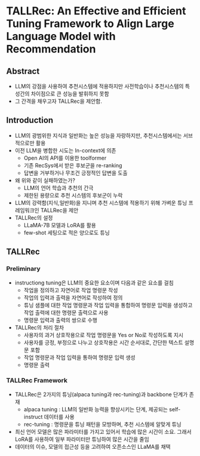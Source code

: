 # TALLRec: An Effective and Efficient Tuning Framework to Align Large Language Model with Recommendation

## Abstract
- LLM의 강점을 사용하여 추천시스템에 적용하지만 사전학습이나 추천시스템의 특성간의 차이점으로 큰 성능을 발휘하지 못함
- 그 간격을 채우고자 TALLRec을 제안함.

## Introduction
- LLM의 광범위한 지식과 일반화는 높은 성능을 자랑하지만, 추천시스템에서는 서브적으로만 활용
- 이전 LLM을 병합한 시도는 In-context에 의존
    - Open AI의 API를 이용한 toolformer
    - 기존 RecSys에서 받은 후보군을 re-ranking
    - 답변을 거부하거나 무조건 긍정적인 답변을 도출
- 왜 위와 같이 실패하였는가?
    - LLM의 언어 학습과 추천의 간극
    - 제한된 용량으로 추천 시스템의 후보군이 누락
- LLM의 강력함(지식,일반화)을 지니며 추천 시스템에 적용하기 위해 가벼운 튜닝 프레임워크인 TALLRec을 제안
- TALLRec의 설정
    - LLaMA-7B 모델과 LoRA를 활용
    - few-shot 세팅으로 적은 양으로도 튜닝

## TALLRec
### Preliminary
- instructiong tuning은 LLM의 중요한 요소이며 다음과 같은 요소를 걸침
    - 작업을 정의하고 자연어로 작업 명령문 작성
    - 작업의 입력과 출력을 자연어로 작성하여 정의
    - 튜닝 샘플에 대한 작업 명령문과 작업 입력을 통합하여 명령문 입력을 생성하고 작업 출력에 대한 명령문 출력으로 사용
    - 명령문 입력과 출력의 쌍으로 수행
- TALLRec의 처리 절차
    - 사용자의 과거 상호작용으로 작업 명령문을 Yes or No로 작성하도록 지시
    - 사용자를 긍정, 부정으로 나누고 상호작용은 시간 순서대로, 간단한 텍스트 설명문 포함
    - 작업 명령문과 작업 입력을 통하여 명령문 입력 생성
    - 명령문 출력

### TALLRec Framework
- TALLRec은 2가지의 튜닝(alpaca tuning과 rec-tuning)과 backbone 단계가 존재
    - alpaca tuning : LLM의 일반화 능력을 향상시키는 단계, 제공되는 self-instruct 데이터를 사용
    - rec-tuning : 명령문을 튜닝 패턴을 모방하며, 추천 시스템에 알맞게 튜닝
- 최신 언어 모델은 많은 파라미터를 가지고 있어서 학습에 많은 시간이 소요. 그래서 LoRA를 사용하여 일부 파라미터만 튜닝하여 많은 시간을 줄임
- 데이터의 이슈, 모델의 접근성 등을 고려하여 오픈소스인 LLaMA를 채택

